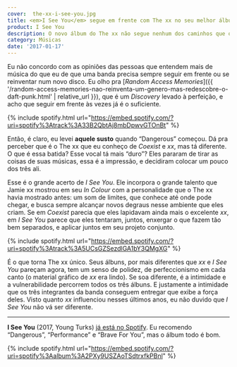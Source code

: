 ```yaml
---
cover:  the-xx-i-see-you.jpg
title: <em>I See You</em> segue em frente com The xx no seu melhor álbum até aqui.
product: I See You
description: O novo álbum do The xx não segue nenhum dos caminhos que os álbuns anteriores indicavam. Quem diria que seria tão bom.
category: Músicas
date: '2017-01-17'
---
```


Eu não concordo com as opiniões das pessoas que entendem mais de música do que eu de que uma banda precisa sempre seguir em frente ou se reinventar num novo disco. Eu olho pra [_Random Access Memories_]({{ '/random-access-memories-nao-reinventa-um-genero-mas-redescobre-o-daft-punk.html' | relative_url }}), que é um _Discovery_ levado à perfeição, e acho que seguir em frente às vezes já é o suficiente.

{% include spotify.html url="https://embed.spotify.com/?uri=spotify%3Atrack%3A33B2QbtAj8mbDpwvGTOnBt" %}

Então, é claro, eu levei **aquele susto** quando “Dangerous” começou. Dá pra perceber que é o The xx que eu conheço de _Coexist_ e _xx_, mas tá diferente. O que é essa batida? Esse vocal tá mais “duro”? Eles pararam de tirar as coisas de suas músicas, essa é a impressão, e decidiram colocar um pouco dos três ali.

Esse é o grande acerto de _I See You_. Ele incorpora o grande talento que Jamie xx mostrou em seu _In Colour_ com a personalidade que o The xx havia mostrado antes: um som de limites, que conhece até onde pode chegar, e busca sempre alcançar novos degraus nesse ambiente que eles criam. Se em _Coexist_ parecia que eles lapidavam ainda mais o excelente _xx_, em _I See You_ parece que eles tentaram, juntos, enxergar o que fazem tão bem separados, e aplicar juntos em seu projeto conjunto.

{% include spotify.html url="https://embed.spotify.com/?uri=spotify%3Atrack%3A5UCsGZSezdlGA1bY3QMgXG" %}

É o que torna The xx único. Seus álbuns, por mais diferentes que _xx_ e _I See You_ pareçam agora, tem um senso de polidez, de perfeccionismo em cada canto (o material gráfico de _xx_ era lindo). Se soa diferente, é a intimidade e a vulnerabilidade percorrem todos os três álbuns. E justamente a intimidade que os três integrantes da banda conseguem entregar que exibe a força deles. Visto quanto _xx_ influenciou nesses últimos anos, eu não duvido que _I See You_ não vá ser diferente.

---

**I See You** (2017, Young Turks) [já está no Spotify](https://open.spotify.com/album/2PXy9USZAoTSdtrxfkPBnl). Eu recomendo “Dangerous”, “Performance” e “Brave For You”, mas o álbum todo é bom.

{% include spotify.html url="https://embed.spotify.com/?uri=spotify%3Aalbum%3A2PXy9USZAoTSdtrxfkPBnl" %}
